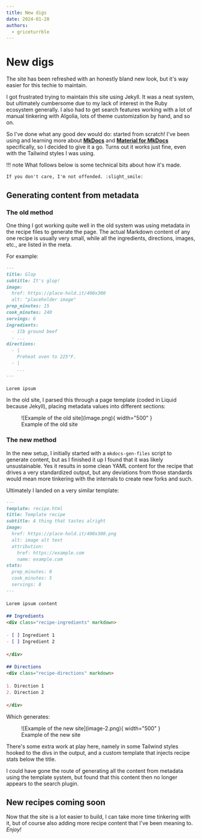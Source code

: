 ```yaml
---
title: New digs
date: 2024-01-20
authors:
  - griceturrble
---
```


# New digs

The site has been refreshed with an honestly bland new look, but it's way easier for this techie to maintain.

<!-- more -->

I got frustrated trying to maintain this site using Jekyll. It was a neat system, but ultimately cumbersome due to my lack of interest in the Ruby ecosystem generally. I also had to get search features working with a lot of manual tinkering with Algolia, lots of theme customization by hand, and so on.

So I've done what any good dev would do: started from scratch! I've been using and learning more about [**MkDocs**](https://www.mkdocs.org/) and [**Material for MkDocs**](https://squidfunk.github.io/mkdocs-material/) specifically, so I decided to give it a go. Turns out it works just fine, even with the Tailwind styles I was using.

!!! note
    What follows below is some technical bits about how it's made.

    If you don't care, I'm not offended. :slight_smile:

## Generating content from metadata
### The old method

One thing I got working quite well in the old system was using metadata in the recipe files to generate the page. The actual Markdown content of any one recipe is usually very small, while all the ingredients, directions, images, etc., are listed in the meta.

For example:

```markdown title="Old template"
---
title: Glop
subtitle: It's glop!
image:
  href: https://place-hold.it/400x300
  alt: "placeholder image"
prep_minutes: 15
cook_minutes: 240
servings: 6
ingredients:
  - 1lb ground beef
  - ...
directions:
  - |
    Preheat oven to 225°F.
  - |
    ...
---

Lorem ipsum
```

In the old site, I parsed this through a page template (coded in Liquid because Jekyll), placing metadata values into different sections:

<figure markdown>
  ![Example of the old site](image.png){ width="500" }
  <figcaption>Example of the old site</figcaption>
</figure>

### The new method
In the new setup, I initially started with a `mkdocs-gen-files` script to generate content, but as I finished it up I found that it was likely unsustainable. Yes it results in some clean YAML content for the recipe that drives a very standardized output, but any deviations from those standards would mean more tinkering with the internals to create new forks and such.

Ultimately I landed on a very similar template:

```markdown title="New template"
---
template: recipe.html
title: Template recipe
subtitle: A thing that tastes alright
image:
  href: https://place-hold.it/400x300.png
  alt: image alt text
  attribution:
    href: https://example.com
    name: example.com
stats:
  prep_minutes: 0
  cook_minutes: 5
  servings: 8
---

Lorem ipsum content

## Ingredients
<div class="recipe-ingredients" markdown>

- [ ] Ingredient 1
- [ ] Ingredient 2

</div>

## Directions
<div class="recipe-directions" markdown>

1. Direction 1
2. Direction 2

</div>
```

Which generates:

<figure markdown>
  ![Example of the new site](image-2.png){ width="500" }
  <figcaption>Example of the new site</figcaption>
</figure>

There's some extra work at play here, namely in some Tailwind styles hooked to the divs in the output, and a custom template that injects recipe stats below the title.

I could have gone the route of generating all the content from metadata using the template system, but found that this content then no longer appears to the search plugin.

## New recipes coming soon

Now that the site is a lot easier to build, I can take more time tinkering with it, but of course also adding more recipe content that I've been meaning to. *Enjoy!*
